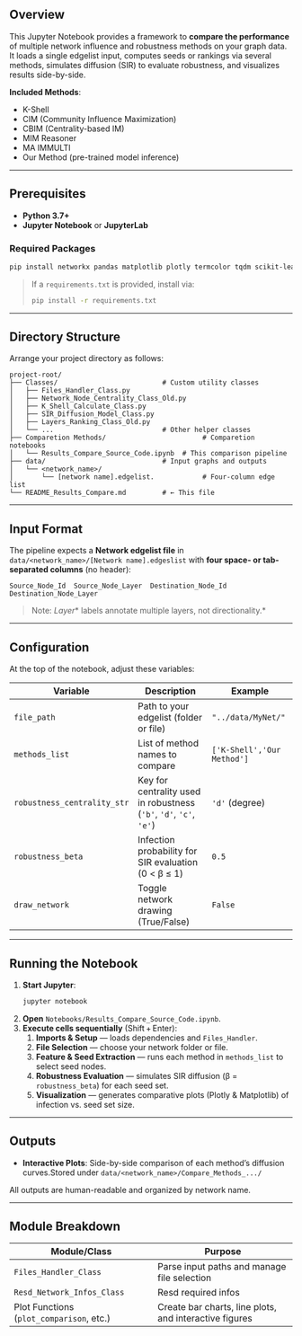 ## Overview

This Jupyter Notebook provides a framework to **compare the performance** of multiple network influence and robustness methods on your graph data. It loads a single edgelist input, computes seeds or rankings via several methods, simulates diffusion (SIR) to evaluate robustness, and visualizes results side-by-side.

**Included Methods**:

- K-Shell
- CIM (Community Influence Maximization)
- CBIM (Centrality-based IM)
- MIM Reasoner
- MA IMMULTI
- Our Method (pre-trained model inference)

---

## Prerequisites

- **Python 3.7+**
- **Jupyter Notebook** or **JupyterLab**

### Required Packages

```bash
pip install networkx pandas matplotlib plotly termcolor tqdm scikit-learn
```

> If a `requirements.txt` is provided, install via:
>
> ```bash
> pip install -r requirements.txt
> ```

---

## Directory Structure

Arrange your project directory as follows:

```
project-root/
├── Classes/                          # Custom utility classes
│   ├── Files_Handler_Class.py
│   ├── Network_Node_Centrality_Class_Old.py
│   ├── K_Shell_Calculate_Class.py
│   ├── SIR_Diffusion_Model_Class.py
│   ├── Layers_Ranking_Class_Old.py
│   └── ...                           # Other helper classes
├── Comparetion Methods/                        # Comparetion notebooks
│   └── Results_Compare_Source_Code.ipynb  # This comparison pipeline
├── data/                             # Input graphs and outputs
│   └── <network_name>/
│       └── [network name].edgelist.            # Four-column edge list
└── README_Results_Compare.md         # ← This file
```

---

## Input Format

The pipeline expects a **Network edgelist file** in `data/<network_name>/[Network name].edgeslist` with **four space- or tab-separated columns** (no header):

```
Source_Node_Id  Source_Node_Layer  Destination_Node_Id  Destination_Node_Layer
```

> Note: *Layer** labels annotate multiple layers, not directionality.*

---

## Configuration

At the top of the notebook, adjust these variables:

| Variable                    | Description                                                        | Example                    |
| --------------------------- | ------------------------------------------------------------------ | -------------------------- |
| `file_path`                 | Path to your edgelist (folder or file)                             | `"../data/MyNet/"`         |
| `methods_list`              | List of method names to compare                                    | `['K-Shell','Our Method']` |
| `robustness_centrality_str` | Key for centrality used in robustness (`'b'`, `'d'`, `'c'`, `'e'`) | `'d'` (degree)             |
| `robustness_beta`           | Infection probability for SIR evaluation (0 < β ≤ 1)               | `0.5`                      |
| `draw_network`              | Toggle network drawing (True/False)                                | `False`                    |

---

## Running the Notebook

1. **Start Jupyter**:
   ```bash
   jupyter notebook
   ```
2. **Open** `Notebooks/Results_Compare_Source_Code.ipynb`.
3. **Execute cells sequentially** (Shift + Enter):
   1. **Imports & Setup** — loads dependencies and `Files_Handler`.
   2. **File Selection** — choose your network folder or file.
   3. **Feature & Seed Extraction** — runs each method in `methods_list` to select seed nodes.
   4. **Robustness Evaluation** — simulates SIR diffusion (β = `robustness_beta`) for each seed set.
   5. **Visualization** — generates comparative plots (Plotly & Matplotlib) of infection vs. seed set size.

---

## Outputs

- **Interactive Plots**: Side-by-side comparison of each method’s diffusion curves.Stored under `data/<network_name>/Compare_Methods_.../`

All outputs are human-readable and organized by network name.

---

## Module Breakdown

| Module/Class                             | Purpose                                                |
| ---------------------------------------- | ------------------------------------------------------ |
| `Files_Handler_Class`                    | Parse input paths and manage file selection            |
| `Resd_Network_Infos_Class`		       | Resd required infos     							    |
| Plot Functions (`plot_comparison`, etc.) | Create bar charts, line plots, and interactive figures |

